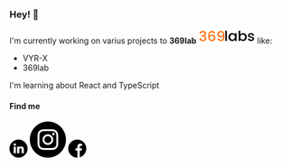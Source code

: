 ### Hey! 👋
I'm currently working on varius projects to **369lab**
![Alt text](/images/369lab.png) like:
* VYR-X
* 369lab

 I'm learning about React and TypeScript
 
 #### Find me
 ![Alt text](/images/linkedin.png)
 ![Alt text](/images/instagram.png)
 ![Alt Text](/images/facebook.png)
<!--
**RafaelVilomar/RafaelVilomar** is a ✨ _special_ ✨ repository because its `README.md` (this file) appears on your GitHub profile.

Here are some ideas to get you started:

- 🔭 I’m currently working on ...
- 🌱 I’m currently learning ...
- 👯 I’m looking to collaborate on ...
- 🤔 I’m looking for help with ...
- 💬 Ask me about ...
- 📫 How to reach me: ...
- 😄 Pronouns: ...
- ⚡ Fun fact: ...
-->
